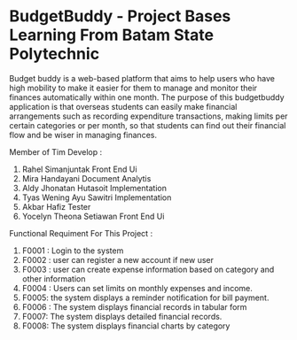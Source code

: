 # BudgetBuddy - Project Bases Learning From Batam State Polytechnic
Budget buddy is a web-based platform that aims to help users who have high mobility to make it easier for them to manage and monitor their finances automatically within one month.
The purpose of this budgetbuddy application is that overseas students can easily make financial arrangements such as recording expenditure transactions, making limits per certain categories or per month, so that students can find out their financial flow and be wiser in managing finances.

Member of Tim Develop : 
  1. Rahel Simanjuntak Front End Ui 
  2. Mira Handayani Document Analytis
  3. Aldy Jhonatan Hutasoit Implementation
  4. Tyas Wening Ayu Sawitri  Implementation
  5. Akbar Hafiz  Tester 
  6. Yocelyn Theona Setiawan Front End Ui


Functional Requiment For This Project : 
  1. F0001 : Login to the system
  2. F0002 : user can register a new account if new user
  3. F0003 : user can create expense information based on category and other information
  4. F0004 : Users can set limits on monthly expenses and income.
  5. F0005: the system displays a reminder notification for bill payment.
  6. F0006 : The system displays financial records in tabular form
  7. F0007: The system displays detailed financial records.
  8. F0008: The system displays financial charts by category

